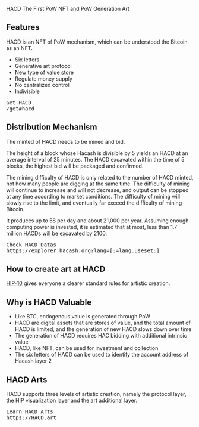 HACD
The First PoW NFT and PoW Generation Art



## Features

HACD is an NFT of PoW mechanism, which can be understood the Bitcoin as an NFT.

- Six letters
- Generative art protocol
- New type of value store
- Regulate money supply
- No centralized control
- Indivisible
  
  
<pre class="links">
Get HACD
/get#hacd
</pre>

## Distribution Mechanism

The minted of HACD needs to be mined and bid.

The height of a block whose Hacash is divisible by 5 yields an HACD at an average interval of 25 minutes. The HACD excavated within the time of 5 blocks, the highest bid will be packaged and confirmed.

The mining difficulty of HACD is only related to the number of HACD minted, not how many people are digging at the same time. The difficulty of mining will continue to increase and will not decrease, and output can be stopped at any time according to market conditions. The difficulty of mining will slowly rise to the limit, and eventually far exceed the difficulty of mining Bitcoin.

It produces up to 58 per day and about 21,000 per year. Assuming enough computing power is invested, it is estimated that at most, less than 1.7 million HACDs will be excavated by 2100.
  
<pre class="links">
Check HACD Datas
https://explorer.hacash.org?lang=[:=lang.useset:]
</pre>


<a name="hip"></a>


<a name="art"></a>


## How to create art at HACD

[HIP-10](https://github.com/hacash/doc/tree/main/HIP/diamond/PoW_Art_Standard.mediawiki) gives everyone a clearer standard rules for artistic creation.


## Why is HACD Valuable

- Like BTC, endogenous value is generated through PoW
- HACD are digital assets that are stores of value, and the total amount of HACD is limited, and the generation of new HACD slows down over time
- The generation of HACD requires HAC bidding with additional intrinsic value
- HACD, like NFT, can be used for investment and collection
- The six letters of HACD can be used to identify the account address of Hacash layer 2

## HACD Arts

HACD supports three levels of artistic creation, namely the protocol layer, the HIP visualization layer and the art additional layer.

<pre class="links">
Learn HACD Arts
https://HACD.art
</pre>
